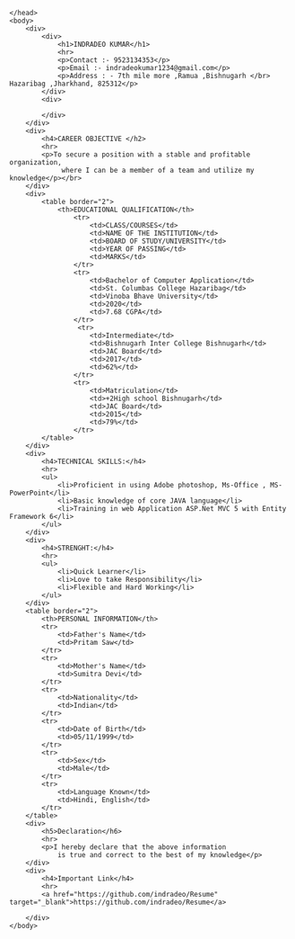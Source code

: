 <html>
    <head>

    </head>
    <body>
        <div>
            <div>
                <h1>INDRADEO KUMAR</h1>
                <hr>
                <p>Contact :- 9523134353</p>
                <p>Email :- indradeokumar1234@gmail.com</p>
                <p>Address : - 7th mile more ,Ramua ,Bishnugarh </br>  Hazaribag ,Jharkhand, 825312</p>
            </div>
            <div>
                
            </div>
        </div>
        <div>
            <h4>CAREER OBJECTIVE </h2>
            <hr>
            <p>To secure a position with a stable and profitable organization,
                 where I can be a member of a team and utilize my knowledge</p></br>
        </div>
        <div>
            <table border="2">
                <th>EDUCATIONAL QUALIFICATION</th>
                    <tr>
                        <td>CLASS/COURSES</td>
                        <td>NAME OF THE INSTITUTION</td>
                        <td>BOARD OF STUDY/UNIVERSITY</td>
                        <td>YEAR OF PASSING</td>
                        <td>MARKS</td>
                    </tr>
                    <tr>
                        <td>Bachelor of Computer Application</td>
                        <td>St. Columbas College Hazaribag</td>
                        <td>Vinoba Bhave University</td>
                        <td>2020</td>
                        <td>7.68 CGPA</td>
                    </tr>                   
                     <tr>
                        <td>Intermediate</td>
                        <td>Bishnugarh Inter College Bishnugarh</td>
                        <td>JAC Board</td>
                        <td>2017</td>
                        <td>62%</td>
                    </tr>
                    <tr>
                        <td>Matriculation</td>
                        <td>+2High school Bishnugarh</td>
                        <td>JAC Board</td>
                        <td>2015</td>
                        <td>79%</td>
                    </tr>               
            </table>
        </div>
        <div>
            <h4>TECHNICAL SKILLS:</h4>
            <hr>
            <ul>
                <li>Proficient in using Adobe photoshop, Ms-Office , MS-PowerPoint</li>
                <li>Basic knowledge of core JAVA language</li>
                <li>Training in web Application ASP.Net MVC 5 with Entity Framework 6</li>
            </ul>          
        </div>
        <div>
            <h4>STRENGHT:</h4>
            <hr>
            <ul>
                <li>Quick Learner</li>
                <li>Love to take Responsibility</li>
                <li>Flexible and Hard Working</li>
            </ul>          
        </div>
        <table border="2">
            <th>PERSONAL INFORMATION</th>
            <tr>
                <td>Father's Name</td>
                <td>Pritam Saw</td>
            </tr>            
            <tr>
                <td>Mother's Name</td>
                <td>Sumitra Devi</td>
            </tr>
            <tr>
                <td>Nationality</td>
                <td>Indian</td>
            </tr>
            <tr>
                <td>Date of Birth</td>
                <td>05/11/1999</td>
            </tr>
            <tr>
                <td>Sex</td>
                <td>Male</td>
            </tr>
            <tr>
                <td>Language Known</td>
                <td>Hindi, English</td>
            </tr>
        </table>
        <div>
            <h5>Declaration</h6>
            <hr>
            <p>I hereby declare that the above information 
                is true and correct to the best of my knowledge</p>
        </div>
        <div>
            <h4>Important Link</h4>
            <hr>
            <a href="https://github.com/indradeo/Resume" target="_blank">https://github.com/indradeo/Resume</a>
         
        </div>
    </body>
</html>
